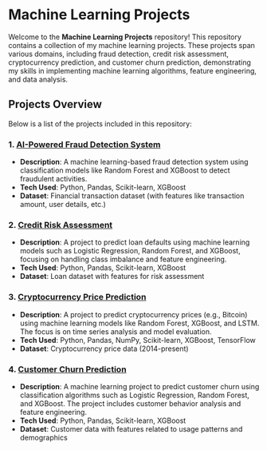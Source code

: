 # Machine Learning Projects

Welcome to the **Machine Learning Projects** repository! This repository contains a collection of my machine learning projects. These projects span various domains, including fraud detection, credit risk assessment, cryptocurrency prediction, and customer churn prediction, demonstrating my skills in implementing machine learning algorithms, feature engineering, and data analysis.

## Projects Overview

Below is a list of the projects included in this repository:

### 1. [AI-Powered Fraud Detection System](#ai-powered-fraud-detection-system)
- **Description**: A machine learning-based fraud detection system using classification models like Random Forest and XGBoost to detect fraudulent activities.
- **Tech Used**: Python, Pandas, Scikit-learn, XGBoost
- **Dataset**: Financial transaction dataset (with features like transaction amount, user details, etc.)

### 2. [Credit Risk Assessment](#credit-risk-assessment)
- **Description**: A project to predict loan defaults using machine learning models such as Logistic Regression, Random Forest, and XGBoost, focusing on handling class imbalance and feature engineering.
- **Tech Used**: Python, Pandas, Scikit-learn, XGBoost
- **Dataset**: Loan dataset with features for risk assessment

### 3. [Cryptocurrency Price Prediction](#cryptocurrency-price-prediction)
- **Description**: A project to predict cryptocurrency prices (e.g., Bitcoin) using machine learning models like Random Forest, XGBoost, and LSTM. The focus is on time series analysis and model evaluation.
- **Tech Used**: Python, Pandas, NumPy, Scikit-learn, XGBoost, TensorFlow
- **Dataset**: Cryptocurrency price data (2014-present)

### 4. [Customer Churn Prediction](#customer-churn-prediction)
- **Description**: A machine learning project to predict customer churn using classification algorithms such as Logistic Regression, Random Forest, and XGBoost. The project includes customer behavior analysis and feature engineering.
- **Tech Used**: Python, Pandas, Scikit-learn, XGBoost
- **Dataset**: Customer data with features related to usage patterns and demographics
